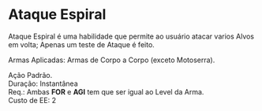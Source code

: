 # Ataque Espiral

Ataque Espiral é uma habilidade que permite ao usuário atacar varios Alvos em volta; Apenas um teste de Ataque é feito.

Armas Aplicadas: Armas de Corpo a Corpo (exceto Motoserra).

Ação Padrão.  
Duração: Instantânea  
Req.: Ambas **FOR** e **AGI** tem que ser igual ao Level da Arma.  
Custo de EE: 2
